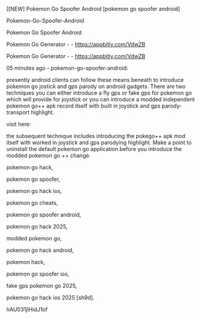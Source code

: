[[NEW] Pokemon Go Spoofer Android [pokemon go spoofer android]

Pokemon-Go-Spoofer-Android

Pokemon Go Spoofer Android

Pokemon Go Generator - - https://appbitly.com/VdwZB

Pokemon Go Generator - - https://appbitly.com/VdwZB

05 minutes ago - pokemon-go-spoofer-android:

presently android clients can follow these means beneath to introduce pokemon go jostick and gps parody on android gadgets. There are two techniques you can either introduce a fly gps or fake gps for pokemon go which will provide for joystick or you can introduce a modded independent pokemon go++ apk record itself with built in joystick and gps parody-transport highlight.

visit here:

the subsequent technique includes introducing the pokego++ apk mod itself with worked in joystick and gps parodying highlight. Make a point to uninstall the default pokemon go application before you introduce the modded pokemon go ++ change.

pokemon go hack,

pokemon go spoofer,

pokemon go hack ios,

pokemon go cheats,

pokemon go spoofer android,

pokemon go hack 2025,

modded pokemon go,

pokemon go hack android,

pokemon hack,

pokemon go spoofer ios,

fake gps pokemon go 2025,

pokemon go hack ios 2025 [sh9d].

hAU031jlHidJ1of


